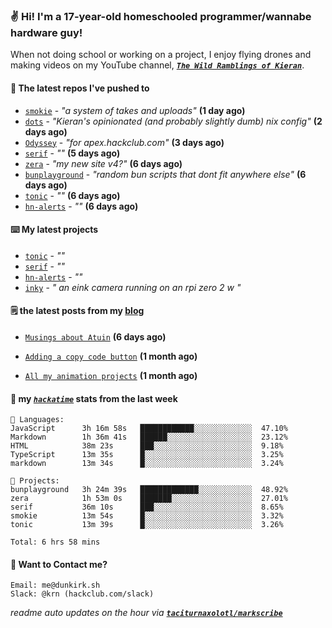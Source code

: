 ### ✌️ Hi! I'm a 17-year-old homeschooled programmer/wannabe hardware guy!

When not doing school or working on a project, I enjoy flying drones and making videos on my YouTube channel, [**_`The Wild Ramblings of Kieran`_**](https://youtube.com/@kieran.rambles).

#### 👷 The latest repos I've pushed to

- [`smokie`](https://github.com/taciturnaxolotl/smokie) - _"a system of takes and uploads"_ **(1 day ago)**
- [`dots`](https://github.com/taciturnaxolotl/dots) - _"Kieran's opinionated (and probably slightly dumb) nix config"_ **(2 days ago)**
- [`Odyssey`](https://github.com/MeghanaM4/Odyssey) - _"for apex.hackclub.com"_ **(3 days ago)**
- [`serif`](https://github.com/taciturnaxolotl/serif) - _""_ **(5 days ago)**
- [`zera`](https://github.com/taciturnaxolotl/zera) - _"my new site v4?"_ **(6 days ago)**
- [`bunplayground`](https://github.com/taciturnaxolotl/bunplayground) - _"random bun scripts that dont fit anywhere else"_ **(6 days ago)**
- [`tonic`](https://github.com/taciturnaxolotl/tonic) - _""_ **(6 days ago)**
- [`hn-alerts`](https://github.com/taciturnaxolotl/hn-alerts) - _""_ **(6 days ago)**

#### ⌨️ My latest projects

- [`tonic`](https://github.com/taciturnaxolotl/tonic) - _""_
- [`serif`](https://github.com/taciturnaxolotl/serif) - _""_
- [`hn-alerts`](https://github.com/taciturnaxolotl/hn-alerts) - _""_
- [`inky`](https://github.com/taciturnaxolotl/inky) - _" an eink camera running on an rpi zero 2 w "_

#### 🗒️ the latest posts from my [blog](https://dunkirk.sh)

- [`Musings about Atuin`](https://dunkirk.sh/blog/atuin/) **(6 days ago)**

- [`Adding a copy code button`](https://dunkirk.sh/blog/adding-a-copy-button/) **(1 month ago)**

- [`All my animation projects`](https://dunkirk.sh/blog/my-animations/) **(1 month ago)**



#### 📡 my [_`hackatime`_](https://waka.hackclub.com) stats from the last week

```text
💾 Languages:
JavaScript      3h 16m 58s   ████████████░░░░░░░░░░░░░  47.10%
Markdown        1h 36m 41s   ██████░░░░░░░░░░░░░░░░░░░  23.12%
HTML            38m 23s      ███░░░░░░░░░░░░░░░░░░░░░░  9.18%
TypeScript      13m 35s      █░░░░░░░░░░░░░░░░░░░░░░░░  3.25%
markdown        13m 34s      █░░░░░░░░░░░░░░░░░░░░░░░░  3.24%

💼 Projects:
bunplayground   3h 24m 39s   █████████████░░░░░░░░░░░░  48.92%
zera            1h 53m 0s    ███████░░░░░░░░░░░░░░░░░░  27.01%
serif           36m 10s      ███░░░░░░░░░░░░░░░░░░░░░░  8.65%
smokie          13m 54s      █░░░░░░░░░░░░░░░░░░░░░░░░  3.32%
tonic           13m 39s      █░░░░░░░░░░░░░░░░░░░░░░░░  3.26%

Total: 6 hrs 58 mins
```

#### 📮 Want to Contact me?

```text
Email: me@dunkirk.sh
Slack: @krn (hackclub.com/slack)
```

_readme auto updates on the hour via [**`taciturnaxolotl/markscribe`**](https://github.com/taciturnaxolotl/markscribe)_
